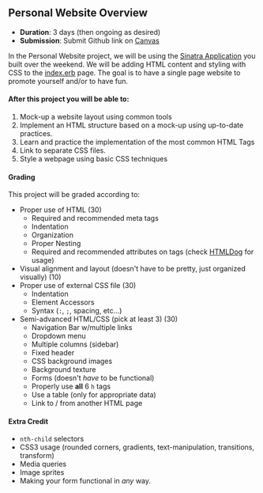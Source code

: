 ## Personal Website Overview

- **Duration**: 3 days (then ongoing as desired)
- **Submission**: Submit Github link on [Canvas](https://canvas.instructure.com/courses/819456/assignments/2524924)

In the Personal Website project, we will be using the [Sinatra Application](https://github.com/Ada-Developers-Academy/daily-curriculum/blob/master/week4/friday/sinatra-practice-overview.md) you built over the weekend. We will be adding HTML content and styling with CSS to the [index.erb](https://github.com/Ada-Developers-Academy/daily-curriculum/blob/master/week4/friday/sinatra_practice/views/index.erb) page. The goal is to have a single page website to promote yourself and/or to have fun.

#### After this project you will be able to:

1. Mock-up a website layout using common tools
2. Implement an HTML structure based on a mock-up using up-to-date practices.
3. Learn and practice the implementation of the most common HTML Tags
4. Link to separate CSS files.
5. Style a webpage using basic CSS techniques

#### Grading

This project will be graded according to:

- Proper use of HTML (30)
    - Required and recommended meta tags
    - Indentation
    - Organization
    - Proper Nesting
    - Required and recommended attributes on tags (check [HTMLDog](http://www.htmldog.com/reference/htmltags/) for usage)
- Visual alignment and layout (doesn't have to be pretty, just organized visually) (10)
- Proper use of external CSS file (30)
    - Indentation
    - Element Accessors
    - Syntax (`:`, `;`, spacing, etc...)
- Semi-advanced HTML/CSS (pick at least 3) (30)
    - Navigation Bar w/multiple links
    - Dropdown menu
    - Multiple columns (sidebar)
    - Fixed header
    - CSS background images
    - Background texture
    - Forms (doesn't *have* to be functional)
    - Properly use **all** 6 `h` tags
    - Use a table (only for appropriate data)
    - Link to / from another HTML page
    
#### Extra Credit

- `nth-child` selectors
- CSS3 usage (rounded corners, gradients, text-manipulation, transitions, transform)
- Media queries
- Image sprites
- Making your form functional in *any* way.



